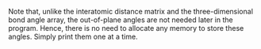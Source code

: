 Note that, unlike the interatomic distance matrix and the three-dimensional bond angle array, the out-of-plane angles are not needed later in the program.  Hence, there is no need to allocate any memory to store these angles. Simply print them one at a time.
